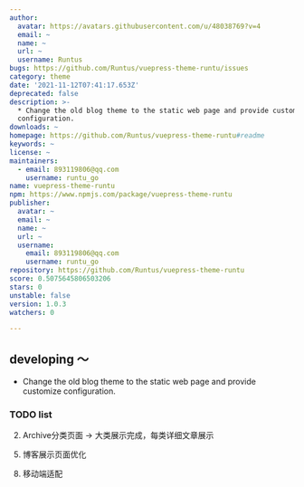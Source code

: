 ```yaml
---
author:
  avatar: https://avatars.githubusercontent.com/u/48038769?v=4
  email: ~
  name: ~
  url: ~
  username: Runtus
bugs: https://github.com/Runtus/vuepress-theme-runtu/issues
category: theme
date: '2021-11-12T07:41:17.653Z'
deprecated: false
description: >-
  * Change the old blog theme to the static web page and provide customize
  configuration.
downloads: ~
homepage: https://github.com/Runtus/vuepress-theme-runtu#readme
keywords: ~
license: ~
maintainers:
  - email: 893119806@qq.com
    username: runtu_go
name: vuepress-theme-runtu
npm: https://www.npmjs.com/package/vuepress-theme-runtu
publisher:
  avatar: ~
  email: ~
  name: ~
  url: ~
  username:
    email: 893119806@qq.com
    username: runtu_go
repository: https://github.com/Runtus/vuepress-theme-runtu
score: 0.5075645806503206
stars: 0
unstable: false
version: 1.0.3
watchers: 0

---
```


## developing ～
* Change the old blog theme to the static web page and provide customize configuration.


### TODO list
<!-- 1. blogs页分页功能 ---->
2. Archive分类页面  -> 大类展示完成，每类详细文章展示
<!-- 3. Friend页面 -> over -->
<!-- 4. About页面优化 -> over -->
5. 博客展示页面优化
<!-- 6. 图片可配置自定义 ----> 
<!-- 7. 路由跳转时，要求Header不重新渲染 -> over -->
8. 移动端适配 